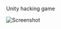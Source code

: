 Unity hacking game

![Screenshot](https://github.com/CccrizzZ/UnityHackingGame/blob/master/screens1.png)
